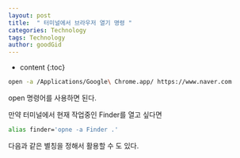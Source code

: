 ```yaml
---
layout: post
title:  " 터미널에서 브라우저 열기 명령 "
categories: Technology
tags: Technology
author: goodGid
---
```

* content
{:toc}


``` zsh
open -a /Applications/Google\ Chrome.app/ https://www.naver.com
```

open 명령어를 사용하면 된다.

만약 터미널에서 현재 작업중인 Finder를 열고 싶다면

``` zsh
alias finder='opne -a Finder .'
```

다음과 같은 별칭을 정해서 활용할 수 도 있다.